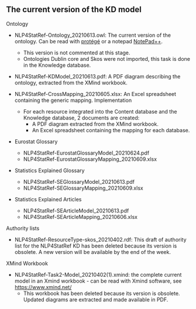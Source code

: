 ## The current version of the KD model ## 

Ontology
* NLP4StatRef-Ontology_20210613.owl: The current version of the ontology. Can be read with [protégé](https://protege.stanford.edu/) or a notepad [NotePad++](https://notepad-plus-plus.org/).
  * This version is not commented at this stage.
  * Ontologies Dublin core and Skos were not imported, this task is done in the Knowledge database.

* NLP4StatRef-KDModel_20210613.pdf: A PDF diagram describing the ontology, extracted from the XMind workbook.
* NLP4StatRef-CrossMapping_20210605.xlsx: An Excel spreadsheet containing the generic mapping.
Implementation
  * For each resource integrated into the Content database and the Knowledge database, 2 documents are created:
    * A PDF diagram extracted from the XMind workbook.
    * An Excel spreadsheet containing the mapping for each database.

* Eurostat Glossary
  * NLP4StatRef-EurostatGlossaryModel_20210624.pdf
  * NLP4StatRef-EurostatGlossaryMapping_20210609.xlsx
  
* Statistics Explained Glossary
  * NLP4StatRef-SEGlossaryModel_20210613.pdf
  * NLP4StatRef-SEGlossaryMapping_20210609.xlsx

* Statistics Explained Articles
  * NLP4StatRef-SEArticleModel_20210613.pdf
  * NLP4StatRef-SEArticleMapping_20210606.xlsx

Authority lists
* NLP4StatRef-ResourceType-skos_20210402.rdf: This draft of authority list for the NLP4StatRef KD has been deleted because its version is obsolete. A new version will be available by the end of the week.

XMind Workbook
* NLP4StatRef-Task2-Model_20210402(1).xmind: the complete current model in an Xmind workbook - can be read with Xmind software, see https://www.xmind.net/ 
  * This workbook has been deleted because its version is obsolete. Updated diagrams are extracted and made available in PDF. 

